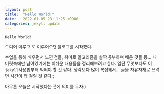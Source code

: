 ```yaml
---
layout: post
title:  "Hello World!"
date:   2022-01-05 23:11:25 +0900
categories: jekyll update
---
```

```
Hello World!
```
드디어 미루고 또 미루어오던 블로그를 시작했다. 

수업을 통해 배우면서 느낀 점들, 취미로 알고리즘을 살짝 공부하며 배운 것들 등... 내 머릿속에만 남아있기에는 아쉬운 내용들을 정리해보려고 한다.
일단 무엇보다도 이 ```jekyll```사용법부터 익혀야 할 것 같다. 
생각보다 많이 복잡해서... 글을 자유자재로 쓰려면 시간이 꽤 걸릴 것 같다;;

아무튼 오늘은 시작했다는 것에 의미를 두자:)